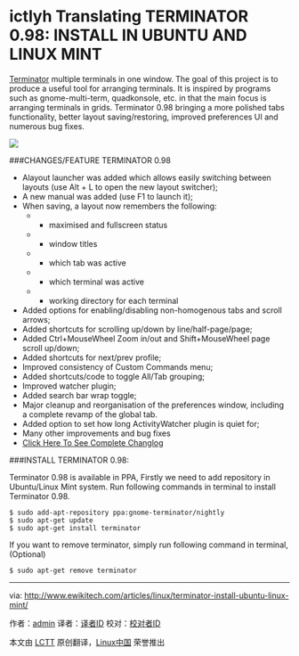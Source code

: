 ictlyh Translating
TERMINATOR 0.98: INSTALL IN UBUNTU AND LINUX MINT
================================================================================
[Terminator][1] multiple terminals in one window. The goal of this project is to produce a useful tool for arranging terminals. It is inspired by programs such as gnome-multi-term, quadkonsole, etc. in that the main focus is arranging terminals in grids. Terminator 0.98 bringing a more polished tabs functionality, better layout saving/restoring, improved preferences UI and numerous bug fixes.

![](http://www.ewikitech.com/wp-content/uploads/2015/09/Screenshot-from-2015-09-17-094828.png)

###CHANGES/FEATURE TERMINATOR 0.98
- Alayout launcher was added which allows easily switching between layouts (use Alt + L to open the new layout switcher);
- A new manual was added (use F1 to launch it);
- When saving, a layout now remembers the following:
    - * maximised and fullscreen status
    - * window titles
    - * which tab was active
    - * which terminal was active
    - * working directory for each terminal
- Added options for enabling/disabling non-homogenous tabs and scroll arrows;
- Added shortcuts for scrolling up/down by line/half-page/page;
- Added Ctrl+MouseWheel Zoom in/out and Shift+MouseWheel page scroll up/down;
- Added shortcuts for next/prev profile;
- Improved consistency of Custom Commands menu;
- Added shortcuts/code to toggle All/Tab grouping;
- Improved watcher plugin;
- Added search bar wrap toggle;
- Major cleanup and reorganisation of the preferences window, including a complete revamp of the global tab.
- Added option to set how long ActivityWatcher plugin is quiet for;
- Many other improvements and bug fixes
- [Click Here To See Complete Changlog][2]

###INSTALL TERMINATOR 0.98:

Terminator 0.98 is available in PPA, Firstly we need to add repository in Ubuntu/Linux Mint system. Run following commands in terminal to install Terminator 0.98.

    $ sudo add-apt-repository ppa:gnome-terminator/nightly
    $ sudo apt-get update
    $ sudo apt-get install terminator
    
If you want to remove terminator, simply run following command in terminal, (Optional)

    $ sudo apt-get remove terminator
    




--------------------------------------------------------------------------------

via: http://www.ewikitech.com/articles/linux/terminator-install-ubuntu-linux-mint/

作者：[admin][a]
译者：[译者ID](https://github.com/译者ID)
校对：[校对者ID](https://github.com/校对者ID)

本文由 [LCTT](https://github.com/LCTT/TranslateProject) 原创翻译，[Linux中国](https://linux.cn/) 荣誉推出

[a]:http://www.ewikitech.com/author/admin/
[1]:https://launchpad.net/terminator
[2]:http://bazaar.launchpad.net/~gnome-terminator/terminator/trunk/view/head:/ChangeLog




